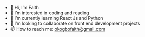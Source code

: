 - 👋 Hi, I’m Faith
- 👀 I’m interested in coding and reading
- 🌱 I’m currently learning React Js and Python
- 💞️ I’m looking to collaborate on front end development projects
- 📫 How to reach me: okogbofaith@gmail.com

<!---
debaaah/debaaah is a ✨ special ✨ repository because its `README.md` (this file) appears on your GitHub profile.
You can click the Preview link to take a look at your changes.
--->

